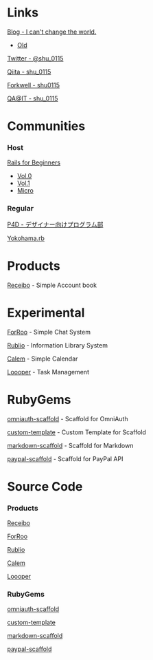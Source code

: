 # Links

<a href="http://change-the-world.github.com/" target="_blank">Blog - I can't change the world.</a>

- <a href="http://change-the-world.heroku.com/" target="_blank">Old</a>

<a href="https://twitter.com/#!/shu_0115" target="_blank">Twitter - @shu_0115</a>

<a href="http://qiita.com/users/shu_0115" target="_blank">Qiita - shu_0115</a>

<a href="http://forkwell.com/u/shu0115" target="_blank">Forkwell - shu0115</a>

<a href="http://qa.atmarkit.co.jp/users/shu_0115" target="_blank">QA@IT - shu_0115</a>

# Communities

### Host

<a href="http://rails4beginners.github.com/home/" target="_blank">Rails for Beginners</a>

- <a href="http://atnd.org/events/28948" target="_blank">Vol.0</a>
- <a href="http://atnd.org/events/35323" target="_blank">Vol.1</a>
- <a href="http://rails4beginners.github.com/micro/" target="_blank">Micro</a>

### Regular

<a href="http://prog4designer.heroku.com/" target="_blank">P4D - デザイナー向けプログラム部</a>

<a href="http://bukt.org/groups/3" target="_blank">Yokohama.rb</a>

# Products

<a href="https://receibo.heroku.com/" target="_blank">Receibo</a> - Simple Account book

# Experimental

<a href="https://forroo.herokuapp.com/" target="_blank">ForRoo</a> - Simple Chat System

<a href="https://rublio.herokuapp.com/" target="_blank">Rublio</a> - Information Library System

<a href="https://calem.herokuapp.com/" target="_blank">Calem</a> - Simple Calendar

<a href="https://loooper.heroku.com/" target="_blank">Loooper</a> - Task Management

# RubyGems

<a href="https://rubygems.org/gems/omniauth-scaffold" target="_blank">omniauth-scaffold</a> - Scaffold for OmniAuth

<a href="https://rubygems.org/gems/custom-template" target="_blank">custom-template</a> - Custom Template for Scaffold

<a href="https://rubygems.org/gems/markdown-scaffold" target="_blank">markdown-scaffold</a> - Scaffold for Markdown

<a href="https://rubygems.org/gems/paypal-scaffold" target="_blank">paypal-scaffold</a> - Scaffold for PayPal API

# Source Code

### Products

<a href="https://github.com/shu0115/receibo" target="_blank">Receibo</a>

<a href="https://github.com/shu0115/forroo" target="_blank">ForRoo</a>

<a href="https://github.com/shu0115/rublio" target="_blank">Rublio</a>

<a href="https://github.com/shu0115/calem" target="_blank">Calem</a>

<a href="https://github.com/shu0115/loooper" target="_blank">Loooper</a>

### RubyGems

<a href="https://github.com/shu0115/omniauth-scaffold" target="_blank">omniauth-scaffold</a>

<a href="https://github.com/shu0115/custom-template" target="_blank">custom-template</a>

<a href="https://github.com/shu0115/markdown-scaffold" target="_blank">markdown-scaffold</a>

<a href="https://github.com/shu0115/paypal-scaffold" target="_blank">paypal-scaffold</a>
